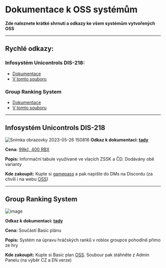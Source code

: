 # Dokumentace k OSS systémům
**Zde naleznete krátké shrnutí a odkazy ke všem systémům vytvořených OSS**

---
## Rychlé odkazy:
### Infosystém Unicontrols DIS-218:
- [Dokumentace](https://github.com/omamelo/OSS-Documentation/blob/main/Infopanely.md)
- [V tomto souboru](https://github.com/omamelo/OSS-Documentation/blob/main/README.md#infosyst%C3%A9m-unicontrols-dis-218-1)

### Group Ranking System
- [Dokumentace](https://github.com/omamelo/OSS-Documentation/blob/main/GroupRankingSystem.md)
- [V tomto souboru](https://github.com/omamelo/OSS-Documentation/blob/main/README.md#group-ranking-system-1)

---

## Infosystém Unicontrols DIS-218
![Snímka obrazovky 2023-05-26 150816](https://github.com/omamelo/OSS-Documentation/assets/113608366/bb26b47d-5cde-46bc-8a67-9baa61e41f5a)
**Odkaz k dokumentaci: [tady](https://github.com/omamelo/OSS-Documentation/blob/main/Infopanely.md)**

**Cena:** <ins>99kč, 400 RBX</ins>

**Popis:** Informační tabule využívané ve vlacích ZSSK a ČD. Dodávány obě varianty

**Kde zakoupit:** Kupte si [gamepass](https://www.roblox.com/game-pass/181328717/Unicontrols-Infopanel) a pak napište do DMs na Discordu (za chvíli i na webu [OSS](https://omameloscriptservice.clanweb.eu))

---

## Group Ranking System

![image](https://github.com/omamelo/OSS-Documentation/assets/113608366/27be5d63-006f-47a3-b8d7-cff1d1beb72f)

**Odkaz k dokumentaci: [tady](https://github.com/omamelo/OSS-Documentation/blob/main/GroupRankingSystem.md)**

**Cena:** Součástí Basic plánu

**Popis:** Systém na úpravu hráčských ranků v roblox groupce pohodlně přímo ze hry

**Kde zakoupit:** Kupte si Basic plan [OSS](https://omameloscriptservice.clanweb.eu). Soubour pak stáhněte z Admin Panelu (na výběr CZ a EN verze)
